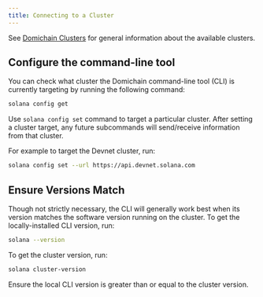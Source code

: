 ```yaml
---
title: Connecting to a Cluster
---
```


See [Domichain Clusters](../clusters.md) for general information about the
available clusters.

## Configure the command-line tool

You can check what cluster the Domichain command-line tool (CLI) is currently targeting by
running the following command:

```bash
solana config get
```

Use `solana config set` command to target a particular cluster. After setting
a cluster target, any future subcommands will send/receive information from that
cluster.

For example to target the Devnet cluster, run:

```bash
solana config set --url https://api.devnet.solana.com
```

## Ensure Versions Match

Though not strictly necessary, the CLI will generally work best when its version
matches the software version running on the cluster. To get the locally-installed
CLI version, run:

```bash
solana --version
```

To get the cluster version, run:

```bash
solana cluster-version
```

Ensure the local CLI version is greater than or equal to the cluster version.
